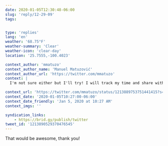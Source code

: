 ```yaml
---
date: 2020-01-05T12:30:48-06:00
slug: 'reply/12-29-09'
tags:


type: 'replies'
lang: 'en'
weather: '68.75°F'
weather-summary: 'Clear'
weather-icon: 'clear-day'
location: '25.7555,-100.4023'

context_author: 'mmatuzo'
context_author_name: 'Manuel Matuzović'
context_author_url: 'https://twitter.com/mmatuzo'
context: |
  I'm not sure either but I'll try! I will track my time and share with you how long it takes me to record a video, if you want. It might help you decide. :)

context_url: 'https://twitter.com/mmatuzo/status/1213889753751441415?s=12'
context_date: '2020-01-05T10:27:00-06:00'
context_date_friendly: 'Jan 5, 2020 at 10:27 AM'
context_imgs: ''

syndication_links:
    - https://brid.gy/publish/twitter
tweet_id: '1213890529370476545'
---
```

That would be awesome, thank you!